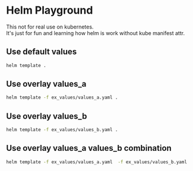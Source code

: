 # Helm Playground

This not for real use on kubernetes. \
It's just for fun and learning how helm is work without kube manifest attr.

## Use default values

```bash
helm template .
```

## Use overlay values_a

```bash
helm template -f ex_values/values_a.yaml .
```

## Use overlay values_b

```bash
helm template -f ex_values/values_b.yaml .
```

## Use overlay values_a values_b combination

```bash
helm template -f ex_values/values_a.yaml  -f ex_values/values_b.yaml  .
```
